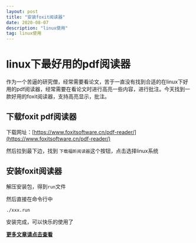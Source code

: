 ```yaml
---
layout: post
title: "安装foxit阅读器"
date: 2020-08-07
description: "linux使用"
tag: linux使用 
--- 
```


# linux下最好用的pdf阅读器

作为一个苦逼的研究僧，经常需要看论文，苦于一直没有找到合适的在linux下好用的pdf阅读器，经常需要在看论文时进行高亮一些内容，进行批注。今天找到一款好用的foxit阅读器，支持高亮显示，批注。

## 下载foxit pdf阅读器

下载网址：[https://www.foxitsoftware.cn/pdf-reader/](https://www.foxitsoftware.cn/pdf-reader/)

然后拉到最下边，找到 `下载福昕阅读器`这个按钮，点击选择linux系统

## 安装foxit阅读器

解压安装包，得到`run`文件

然后直接在命令行中

```shell
./xxx.run
```

安装完成，可以快乐的使用了




**[更多文章请点击查看](https://zhuanlan.zhihu.com/c_1109422239375675392)**